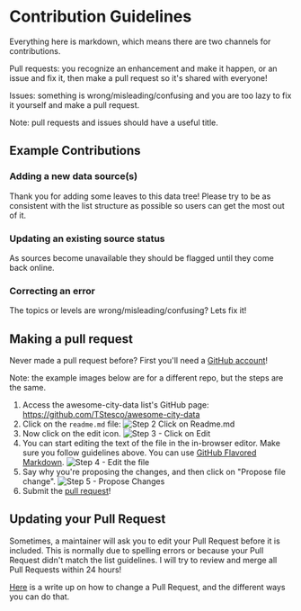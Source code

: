 # Contribution Guidelines

Everything here is markdown, which means there are two channels for contributions.

Pull requests: you recognize an enhancement and make it happen, or an issue and fix it, 
then make a pull request so it's shared with everyone!

Issues: something is wrong/misleading/confusing and you are too lazy to fix it 
yourself and make a pull request. 

Note: pull requests and issues should have a useful title.

## Example Contributions

### Adding a new data source(s)

Thank you for adding some leaves to this data tree! Please try to be as 
consistent with the list structure as possible so users can get the most out of it.

### Updating an existing source status

As sources become unavailable they should be flagged until they come back online.

### Correcting an error

The topics or levels are wrong/misleading/confusing? Lets fix it!

## Making a pull request

Never made a pull request before? First you'll need a [GitHub account](https://github.com/join)!

Note: the example images below are for a different repo, but the steps are the same.

1. Access the awesome-city-data list's GitHub page: https://github.com/TStesco/awesome-city-data
2. Click on the `readme.md` file: ![Step 2 Click on Readme.md](https://cloud.githubusercontent.com/assets/170270/9402920/53a7e3ea-480c-11e5-9d81-aecf64be55eb.png)
3. Now click on the edit icon. ![Step 3 - Click on Edit](https://cloud.githubusercontent.com/assets/170270/9402927/6506af22-480c-11e5-8c18-7ea823530099.png)
4. You can start editing the text of the file in the in-browser editor. Make sure you follow guidelines above. You can use [GitHub Flavored Markdown](https://help.github.com/articles/github-flavored-markdown/). ![Step 4 - Edit the file](https://cloud.githubusercontent.com/assets/170270/9402932/7301c3a0-480c-11e5-81f5-7e343b71674f.png)
5. Say why you're proposing the changes, and then click on "Propose file change". ![Step 5 - Propose Changes](https://cloud.githubusercontent.com/assets/170270/9402937/7dd0652a-480c-11e5-9138-bd14244593d5.png)
6. Submit the [pull request](https://help.github.com/articles/using-pull-requests/)!

## Updating your Pull Request

Sometimes, a maintainer will ask you to edit your Pull Request before it is included. 
This is normally due to spelling errors or because your Pull Request didn't match the list guidelines.
I will try to review and merge all Pull Requests within 24 hours!

[Here](https://github.com/RichardLitt/knowledge/blob/master/github/amending-a-commit-guide.md) 
is a write up on how to change a Pull Request, and the different ways you can do that.
